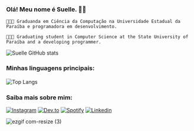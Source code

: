 ### Olá! Meu nome é Suelle. 👋🏻

    👩🏻‍💻 Graduanda em Ciência da Computação na Universidade Estadual da Paraíba e programadora em desenvolvimento.
    
    👩🏻‍💻 Graduating student in Computer Science at the State University of Paraíba and a developing programmer.

![Suelle GitHub stats](https://github-readme-stats.vercel.app/api?username=suellemaciel&show_icons=true&theme=dracula&locale=pt-br)

### Minhas linguagens principais: 

![Top Langs](https://github-readme-stats.vercel.app/api/top-langs/?username=suellemaciel&hide_progress=true&locale=pt-br)ㅤㅤ ㅤ 

### Saiba mais sobre mim: 

[![Instagram](https://img.shields.io/badge/Instagram-E4405F?style=for-the-badge&logo=instagram&logoColor=white)](https://www.instagram.com/suellefmaciel/)
[![Dev.to](https://img.shields.io/badge/dev.to-0A0A0A?style=for-the-badge&logo=devdotto&logoColor=white)](https://dev.to/suellemaciel)
[![Spotify](https://img.shields.io/badge/Spotify-1ED760?&style=for-the-badge&logo=spotify&logoColor=white)](https://open.spotify.com/user/31btzma6yg6cy46oombcimot66du)
[![Linkedin](https://img.shields.io/badge/LinkedIn-0077B5?style=for-the-badge&logo=linkedin&logoColor=white)](https://www.linkedin.com/in/suelle-ferreira-maciel/)

![ezgif com-resize (3)](https://github.com/user-attachments/assets/12feeb39-8380-4f0a-9f54-bea1fc6fd4a3)

